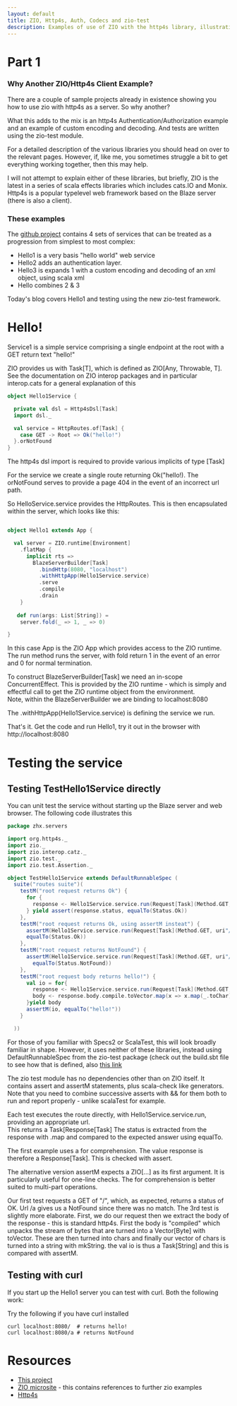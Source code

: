 ```yaml
---
layout: default
title: ZIO, Http4s, Auth, Codecs and zio-test
description: Examples of use of ZIO with the http4s library, illustrating http4s authentication, custom codes and testing with zio-test
---
```


# Part 1

### Why Another ZIO/Http4s Client Example?

There are a couple of sample projects already in existence showing you how to use zio with http4s as a server. So why another?

What this adds to the mix is an http4s Authentication/Authorization example and an example of custom encoding and decoding.  And tests are written using the zio-test module.

For a detailed description of the various libraries you should head on over to the relevant pages. However, if, like me, you sometimes struggle a bit to get everything working together, then this may help.

I will not attempt to explain either of these libraries, but briefly, ZIO is the latest in a series of scala effects libraries which includes cats.IO and Monix.
Http4s is a popular typelevel web framework based on the Blaze server (there is also a client).

### These examples

The [github project](https://github.com/TimPigden/zio-http4s-examples) contains 4 sets of services that can be treated as a progression from simplest to most complex:

* Hello1 is a very basis "hello world" web service
* Hello2 adds an authentication layer.
* Hello3 is expands 1 with a custom encoding and decoding of an xml object, using scala xml
* Hello combines 2 & 3

Today's blog covers Hello1 and testing using the new zio-test framework.

# Hello!

Service1 is a simple service comprising a single endpoint at the root with a GET return text "hello!"

ZIO provides us with Task[T], which is defined as ZIO[Any, Throwable, T]. See the documentation on ZIO interop packages and in particular interop.cats for a general explanation of this

```scala
object Hello1Service {

  private val dsl = Http4sDsl[Task]
  import dsl._

  val service = HttpRoutes.of[Task] {
    case GET -> Root => Ok("hello!")
  }.orNotFound
}
```

The http4s dsl import is required to provide various implicits of type [Task]

For the service we create a single route returning Ok("hello!). The orNotFound serves to provide a page 404 in the event of an incorrect url path.

So HelloService.service provides the HttpRoutes. This is then encapsulated within the server, which looks like this:

```scala

object Hello1 extends App {

  val server = ZIO.runtime[Environment]
    .flatMap {
      implicit rts =>
        BlazeServerBuilder[Task]
          .bindHttp(8080, "localhost")
          .withHttpApp(Hello1Service.service)
          .serve
          .compile
          .drain
    }
    
   def run(args: List[String]) =
    server.fold(_ => 1, _ => 0)

}

```

In this case App is the ZIO App which provides access to the ZIO runtime. The run method runs the server, with fold return 1 in the event of an error and 0 for normal termination.

To construct BlazeServerBuilder[Task] we need an in-scope ConcurrentEffect. This is provided by the ZIO runtime - which is simply and effectful call to get the ZIO runtime object from the environment.  
Note, within the BlazeServerBuilder we are binding to localhost:8080

The .withHttpApp(Hello1Service.service) is defining the service we run.

That's it. Get the code and run Hello1, try it out in the browser with http://localhost:8080

# Testing the service

## Testing TestHello1Service directly

You can unit test the service without starting up the Blaze server and web browser.
The following code illustrates this
```scala
package zhx.servers

import org.http4s._
import zio._
import zio.interop.catz._
import zio.test._
import zio.test.Assertion._

object TestHello1Service extends DefaultRunnableSpec (
  suite("routes suite")(
    testM("root request returns Ok") {
      for {
        response <- Hello1Service.service.run(Request[Task](Method.GET, uri"/"))
      } yield assert(response.status, equalTo(Status.Ok))
    },
    testM("root request returns Ok, using assertM insteat") {
      assertM(Hello1Service.service.run(Request[Task](Method.GET, uri"/")).map(_.status),
      equalTo(Status.Ok))
    },
    testM("root request returns NotFound") {
      assertM(Hello1Service.service.run(Request[Task](Method.GET, uri"/a")).map(_.status),
        equalTo(Status.NotFound))
    },
    testM("root request body returns hello!") {
      val io = for{
        response <- Hello1Service.service.run(Request[Task](Method.GET, uri"/"))
        body <- response.body.compile.toVector.map(x => x.map(_.toChar).mkString(""))
      }yield body
      assertM(io, equalTo("hello!"))
    }

  ))
```

For those of you familiar with Specs2 or ScalaTest, this will look broadly familiar in shape. However, it uses neither of these libraries, instead using
DefaultRunnableSpec from the zio-test package (check out the build.sbt file to see how that is defined, also [this link](https://github.com/zio/zio/blob/master/docs/usecases/testing.md)

The zio test module has no dependencies other than on ZIO itself. It contains assert and assertM statements, plus scala-check like generators.
Note that you need to combine successive asserts with && for them both to run and report properly - unlike scalaTest for example.

Each test executes the route directly, with Hello1Service.service.run, providing an appropriate url.  
This returns a Task[Response[Task] The status is extracted from the response with .map and compared to the expected answer using equalTo.

The first example uses a for comprehension. The value response is therefore a Response[Task]. This is checked with assert.

The alternative version assertM expects a ZIO[...] as its first argument. It is particularly useful for one-line checks. The for comprehension is better suited to multi-part operations.

Our first test requests a GET of "/", which, as expected, returns a status of OK. Url /a gives us a NotFound since there was no match. The 3rd test
is slightly more elaborate. First, we do our request then we extract the body of the response - this is standard http4s. First the body is "compiled" which
unpacks the stream of bytes that are turned into a Vector[Byte] with toVector. These are then turned into chars and finally our vector of chars is
turned into a string with mkString.
the val io is thus a Task[String] and this is compared with assertM.

## Testing with curl

If you start up the Hello1 server you can test with curl. Both the following work:

Try the following if you have curl installed
```
curl localhost:8080/  # returns hello!
curl localhost:8080/a # returns NotFound
```


# Resources

* [This project](https://github.com/TimPigden/zio-http4s-examples)
* [ZIO microsite](https://zio.dev/) - this contains references to further zio examples
* [Http4s](https://http4s.org/)


